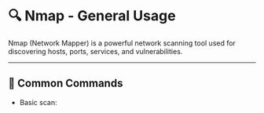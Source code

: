 # 🔍 Nmap - General Usage

Nmap (Network Mapper) is a powerful network scanning tool used for discovering hosts, ports, services, and vulnerabilities.

---

## 🎯 Common Commands

- Basic scan:
